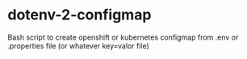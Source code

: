 # dotenv-2-configmap
Bash script to create openshift or kubernetes configmap from .env or .properties file (or whatever key=valor file)

